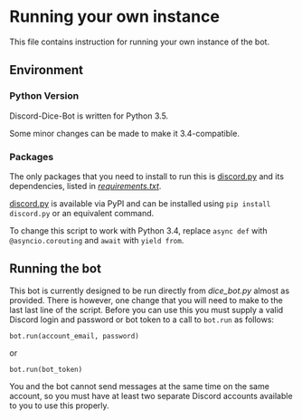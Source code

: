 # Running your own instance
This file contains instruction for running your own instance of the bot.

## Environment
### Python Version
Discord-Dice-Bot is written for Python 3.5.

Some minor changes can be made to make it 3.4-compatible.

### Packages
The only packages that you need to install to run this is [discord.py] and its dependencies, listed in *[requirements.txt]*.

[discord.py] is available via PyPI and can be installed using `pip install discord.py` or an equivalent command.

[discord.py]: https://github.com/Rapptz/discord.py
[requirements.txt]: https://github.com/modimore/Discord-Dice-Roller/requirements.txt

To change this script to work with Python 3.4,
replace `async def` with `@asyncio.corouting`
and `await` with `yield from`.

## Running the bot
This bot is currently designed to be run directly from *dice_bot.py* almost as provided. There is however, one change that you will need to make to the last last line of the script.
Before you can use this you must supply a valid Discord login and password or bot token to a call to `bot.run` as follows:
```
bot.run(account_email, password)
```
or
```
bot.run(bot_token)
```
You and the bot cannot send messages at the same time on the same account, so you must have at least two separate Discord accounts
available to you to use this properly.

